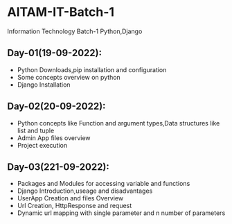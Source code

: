 # AITAM-IT-Batch-1
Information Technology Batch-1 Python,Django

## Day-01(19-09-2022):
  - Python Downloads,pip installation and configuration
  - Some concepts overview on python
  - Django Installation
  
## Day-02(20-09-2022):
  - Python concepts like Function and argument types,Data structures like list and tuple
  - Admin App files overview
  - Project execution

## Day-03(221-09-2022):
  - Packages and Modules for accessing variable and functions
  - Django Introduction,useage and disadvantages
  - UserApp Creation and files Overview
  - Url Creation, HttpResponse and request
  - Dynamic url mapping with single parameter and n number of parameters
